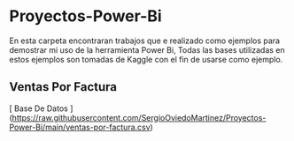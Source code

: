 # Proyectos-Power-Bi
En esta carpeta encontraran trabajos que e realizado como ejemplos para demostrar mi uso de la herramienta Power Bi, Todas las bases utilizadas en estos ejemplos son tomadas de Kaggle con el fin de usarse como ejemplo.


## Ventas Por Factura

[ Base De Datos ] (https://raw.githubusercontent.com/SergioOviedoMartinez/Proyectos-Power-Bi/main/ventas-por-factura.csv)
